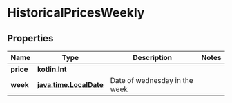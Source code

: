 
# HistoricalPricesWeekly

## Properties
Name | Type | Description | Notes
------------ | ------------- | ------------- | -------------
**price** | **kotlin.Int** |  | 
**week** | [**java.time.LocalDate**](java.time.LocalDate.md) | Date of wednesday in the week | 



